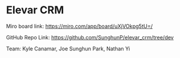 # Elevar CRM

Miro board link: https://miro.com/app/board/uXjVOkpg5tU=/

GitHub Repo Link: https://github.com/SunghunP/elevar_crm/tree/dev

Team: Kyle Canamar, Joe Sunghun Park, Nathan Yi